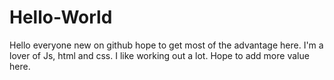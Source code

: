 # Hello-World
Hello everyone new on github hope to get most of the advantage here. I'm a lover of Js, html and css. I like working out a lot. Hope to add more value here.
